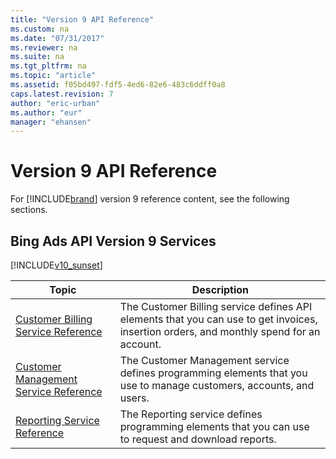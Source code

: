 ```yaml
---
title: "Version 9 API Reference"
ms.custom: na
ms.date: "07/31/2017"
ms.reviewer: na
ms.suite: na
ms.tgt_pltfrm: na
ms.topic: "article"
ms.assetid: f05bd497-fdf5-4ed6-82e6-483c6ddff0a8
caps.latest.revision: 7
author: "eric-urban"
ms.author: "eur"
manager: "ehansen"
---
```

# Version 9 API Reference
For [!INCLUDE[brand](../concepts/includes/brand.md)] version 9 reference content, see the following sections.

## Bing Ads API Version 9 Services
[!INCLUDE[v10_sunset](../concepts/includes/v10_sunset.md)]

|Topic|Description|
|---------|---------------|
|[Customer Billing Service Reference](https://msdn.microsoft.com/library/bing-ads-customer-billing-service-reference(v=msads.90).aspx)|The Customer Billing service defines API elements that you can use to get invoices, insertion orders, and monthly spend for an account.|
|[Customer Management Service Reference](https://msdn.microsoft.com/library/bing-ads-customer-management-service-reference(v=msads.90).aspx)|The Customer Management service defines programming elements that you use to manage customers, accounts, and users.|
|[Reporting Service Reference](https://msdn.microsoft.com/library/bing-ads-reporting-service-reference(v=msads.90).aspx)|The Reporting service defines programming elements that you can use to request and download reports.|
